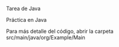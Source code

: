 Tarea de Java 

Práctica en Java

Para más detalle del código, abrir la carpeta src/main/java/org/Example/Main
